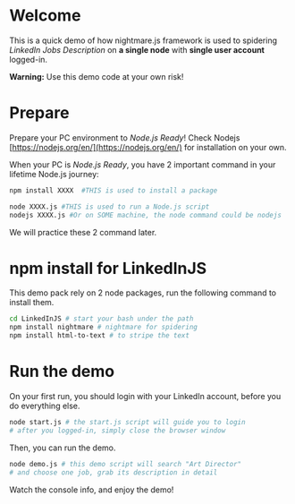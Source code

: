 # Welcome
This is a quick demo of how nightmare.js framework is used to spidering _LinkedIn Jobs Description_ on **a single node** with **single user account** logged-in. 

**Warning:** Use this demo code at your own risk! 

# Prepare 
Prepare your PC environment to _Node.js Ready_! Check Nodejs [https://nodejs.org/en/](https://nodejs.org/en/) for installation on your own. 

When your PC is _Node.js Ready_, you have 2 important command in your lifetime Node.js journey: 

```bash
npm install XXXX  #THIS is used to install a package

node XXXX.js #THIS is used to run a Node.js script
nodejs XXXX.js #Or on SOME machine, the node command could be nodejs
```

We will practice these 2 command later. 

# npm install for LinkedInJS 
This demo pack rely on 2 node packages, run the following command to install them. 
```bash
cd LinkedInJS # start your bash under the path 
npm install nightmare # nightmare for spidering
npm install html-to-text # to stripe the text
```

# Run the demo
On your first run, you should login with your LinkedIn account, before you do everything else. 
```bash
node start.js # the start.js script will guide you to login
# after you logged-in, simply close the browser window
```
Then, you can run the demo. 
```bash
node demo.js # this demo script will search "Art Director"
# and choose one job, grab its description in detail
```
Watch the console info, and enjoy the demo! 